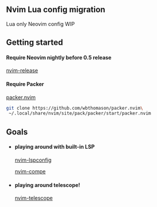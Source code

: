 Nvim Lua config migration
---------------------
Lua only Neovim config WIP


Getting started
---------------

#### Require Neovim nightly before 0.5 release
[nvim-release](https://github.com/neovim/neovim/releases)

#### Require Packer
[packer.nvim](https://github.com/wbthomason/packer.nvim)

```bash
git clone https://github.com/wbthomason/packer.nvim\
 ~/.local/share/nvim/site/pack/packer/start/packer.nvim
```


Goals
-----
* #### playing around with built-in LSP

  [nvim-lspconfig](https://github.com/neovim/nvim-lspconfig)

  [nvim-compe](https://github.com/hrsh7th/nvim-compe)

* #### playing around telescope!

  [nvim-telescope](https://github.com/nvim-telescope/telescope.nvim)
